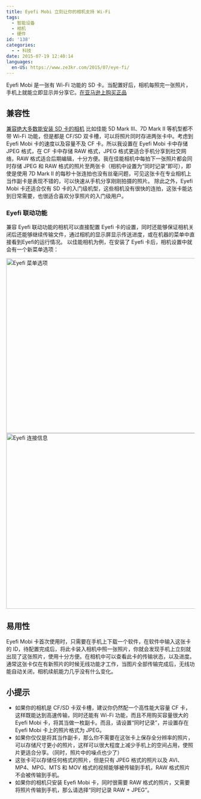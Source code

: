 ```yaml
---
title: Eyefi Mobi 立刻让你的相机支持 Wi-Fi
tags:
  - 智能设备
  - 相机
  - 硬件
id: '138'
categories:
  - - 科技
date: 2015-07-19 12:40:14
languages:
  en-US: https://www.ze3kr.com/2015/07/eye-fi/
---
```


Eyefi Mobi 是一张有 Wi-Fi 功能的 SD 卡。当配置好后，相机每照完一张照片，手机上就能立即显示并分享它。[在亚马逊上购买正品](https://www.amazon.cn/gp/product/B00CS4WPD6?tag=ze3kr-23)
<!-- more -->
## 兼容性

[兼容绝大多数能安装 SD 卡的相机](http://www.eyefi.com/cameras) 比如佳能 5D Mark III、7D Mark II 等机型都不带 Wi-Fi 功能，但是都是 CF/SD 双卡槽，可以将照片同时存进两张卡中。考虑到 Eyefi Mobi 卡的速度以及容量不及 CF 卡。所以我设置在 Eyefi Mobi 卡中存储 JPEG 格式，在 CF 卡中存储 RAW 格式，JPEG 格式更适合手机分享到社交网络，RAW 格式适合后期编辑，十分方便。我在佳能相机中每拍下一张照片都会同时存储 JPEG 和 RAW 格式的照片至两张卡（相机中设置为“同时记录”即可），即使是使用 7D Mark II 的每秒十张连拍也没有丝毫问题，可见这张卡在专业相机上当作副卡是表现不错的，可以快速从手机分享刚刚拍摄的照片。 除此之外，Eyefi Mobi 卡还适合仅有 SD 卡的入门级机型，这些相机没有很快的连拍，这张卡能达到日常需要，也很适合喜欢分享照片的入门级用户。

### Eyefi 联动功能

兼容 Eyefi 联动功能的相机可以直接配置 Eyefi 卡的设置，同时还能够保证相机关闭后还能够继续传输文件，通过相机的显示屏显示传送进度，或在机器的菜单中直接看到Eyefi的运行情况。 以佳能相机为例，在安装了 Eyefi 卡后，相机设置中就会有一个新菜单选项：

<img src="https://cdn.tlo.xyz/6T-behmofKYLsxlrK0l_MQ/a91d188b-a645-4f90-f4d0-e0350ab63d00/extra" alt="Eyefi 菜单选项" width="690" height="468"/>

<img src="https://cdn.tlo.xyz/6T-behmofKYLsxlrK0l_MQ/ee34ee6d-0230-4c2a-412b-ac321eaef800/extra" alt="Eyefi 连接信息" width="690" height="470"/>

## 易用性

Eyefi Mobi 卡首次使用时，只需要在手机上下载一个软件，在软件中输入这张卡的 ID，待配置完成后，将此卡装入相机中照一张照片，你就会发现手机上立刻就出现了这张照片，使用十分方便。在相机中可以查看此卡的传输状态，以及进度。通常这张卡仅在有新照片的时候无线功能才工作，当图片全部传输完成后，无线功能自动关闭，相机续航能力几乎没有什么变化。

## 小提示

*   如果你的相机是 CF/SD 卡双卡槽，建议你仍然配一个高性能大容量 CF 卡，这样既能达到高速传输，同时还能有 Wi-Fi 功能，而且不用购买容量很大的 Eyefi Mobi 卡，将其当做一枚副卡。而且，请设置“同时记录”，并设置存在 Eyefi Mobi 卡上的照片格式为 JPEG。
*   如果你仅仅是将其当作副卡，那么你不需要在这张卡上保存全分辨率的照片，可以存储尺寸更小的照片，这样可以很大程度上减少手机上的空间占用，使照片更适合分享。（同时，照片中的噪点也少了）
*   这张卡可以存储任何格式的照片，但是只有 JPEG 格式的照片以及 AVI、MP4、MPG、MTS 和 MOV 格式的视频能够被传输到手机，RAW 格式照片不会被传输到手机。
*   如果你的相机只安装 Eyefi Mobi 卡，同时很需要 RAW 格式的照片，又需要将照片传输到手机，那么请选择“同时记录 RAW + JPEG”。
